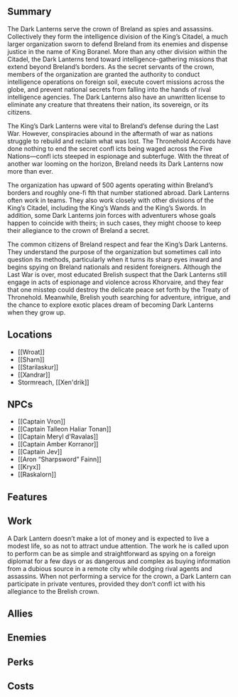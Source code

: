 ## Summary
The Dark Lanterns serve the crown of Breland as spies and assassins. Collectively they form the intelligence division of the King’s Citadel, a much larger organization sworn to defend Breland from its enemies and dispense justice in the name of King Boranel. More than any other division within the Citadel, the Dark Lanterns tend toward intelligence-gathering missions that extend beyond Breland’s borders. As the secret servants of the crown, members of the organization are granted the authority to conduct intelligence operations on foreign soil, execute covert missions across the globe, and prevent national secrets from falling into the hands of rival intelligence agencies. The Dark Lanterns also have an unwritten license to eliminate any creature that threatens their nation, its sovereign, or its citizens.

The King’s Dark Lanterns were vital to Breland’s defense during the Last War. However, conspiracies abound in the aftermath of war as nations struggle to rebuild and reclaim what was lost. The Thronehold Accords have done nothing to end the secret confl icts being waged across the Five Nations—confl icts steeped in espionage and subterfuge. With the threat of another war looming on the horizon, Breland needs its Dark Lanterns now more than ever.

The organization has upward of 500 agents operating within Breland’s borders and roughly one-fi fth that number stationed abroad. Dark Lanterns often work in teams. They also work closely with other divisions of the King’s Citadel, including the King’s Wands and the King’s Swords. In addition, some Dark Lanterns join forces with adventurers whose goals happen to coincide with theirs; in such cases, they might choose to keep their allegiance to the crown of Breland a secret.

The common citizens of Breland respect and fear the King’s Dark Lanterns. They understand the purpose of the organization but sometimes call into question its methods, particularly when it turns its sharp eyes inward and begins spying on Breland nationals and resident foreigners. Although the Last War is over, most educated Brelish suspect that the Dark Lanterns still engage in acts of espionage and violence across Khorvaire, and they fear that one misstep could destroy the delicate peace set forth by the Treaty of Thronehold. Meanwhile, Brelish youth searching for adventure, intrigue, and the chance to explore exotic places dream of becoming Dark Lanterns when they grow up.

## Locations
- [[Wroat]]
- [[Sharn]]
- [[Starilaskur]]
- [[Xandrar]]
- Stormreach, [[Xen'drik]]

## NPCs
- [[Captain Vron]]
- [[Captain Talleon Haliar Tonan]]
- [[Captain Meryl d'Ravalas]]
- [[Captain Amber Korranor]]
- [[Captain Jev]]
- [[Aron “Sharpsword” Fainn]]
- [[Kryx]]
- [[Raskalorn]]

## Features

## Work
A Dark Lantern doesn’t make a lot of money and is expected to live a modest life, so as not to attract undue attention. The work he is called upon to perform can be as simple and straightforward as spying on a foreign diplomat for a few days or as dangerous and complex as buying information from a dubious source in a remote city while dodging rival agents and assassins. When not performing a service for the crown, a Dark Lantern can participate in private ventures, provided they don’t confl ict with his allegiance to the Brelish crown.

## Allies

## Enemies

## Perks

## Costs